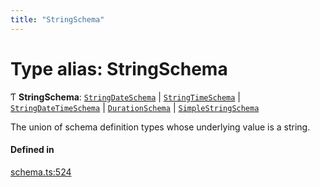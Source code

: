 ```yaml
---
title: "StringSchema"
---
```

# Type alias: StringSchema

Ƭ **StringSchema**: [`StringDateSchema`](../interfaces/StringDateSchema.md) \| [`StringTimeSchema`](../interfaces/StringTimeSchema.md) \| [`StringDateTimeSchema`](../interfaces/StringDateTimeSchema.md) \| [`DurationSchema`](../interfaces/DurationSchema.md) \| [`SimpleStringSchema`](../interfaces/SimpleStringSchema.md)

The union of schema definition types whose underlying value is a string.

#### Defined in

[schema.ts:524](https://github.com/coda/packs-sdk/blob/main/schema.ts#L524)
